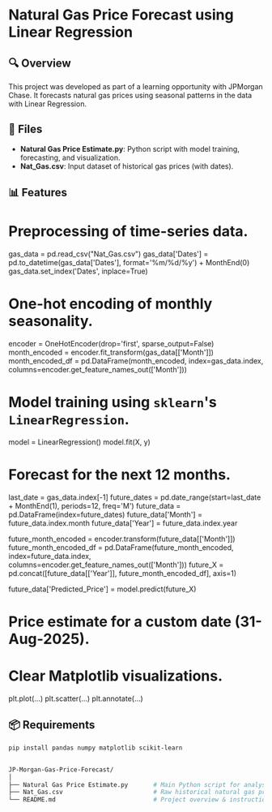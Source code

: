 # Natural Gas Price Forecast using Linear Regression

## 🔍 Overview
This project was developed as part of a learning opportunity with JPMorgan Chase. It forecasts natural gas prices using seasonal patterns in the data with Linear Regression.

## 📁 Files
- **Natural Gas Price Estimate.py**: Python script with model training, forecasting, and visualization.
- **Nat_Gas.csv**: Input dataset of historical gas prices (with dates).

## 📊 Features
# Preprocessing of time-series data.
 
gas_data = pd.read_csv("Nat_Gas.csv")
gas_data['Dates'] = pd.to_datetime(gas_data['Dates'], format='%m/%d/%y') + MonthEnd(0)
gas_data.set_index('Dates', inplace=True)

 
# One-hot encoding of monthly seasonality.

encoder = OneHotEncoder(drop='first', sparse_output=False)
month_encoded = encoder.fit_transform(gas_data[['Month']])
month_encoded_df = pd.DataFrame(month_encoded, index=gas_data.index, columns=encoder.get_feature_names_out(['Month']))

# Model training using `sklearn`'s `LinearRegression`.

model = LinearRegression()
model.fit(X, y)

# Forecast for the next 12 months.

last_date = gas_data.index[-1]
future_dates = pd.date_range(start=last_date + MonthEnd(1), periods=12, freq='M')
future_data = pd.DataFrame(index=future_dates)
future_data['Month'] = future_data.index.month
future_data['Year'] = future_data.index.year

future_month_encoded = encoder.transform(future_data[['Month']])
future_month_encoded_df = pd.DataFrame(future_month_encoded, index=future_data.index, columns=encoder.get_feature_names_out(['Month']))
future_X = pd.concat([future_data[['Year']], future_month_encoded_df], axis=1)

future_data['Predicted_Price'] = model.predict(future_X)

# Price estimate for a custom date (31-Aug-2025).
# Clear Matplotlib visualizations.
plt.plot(...)
plt.scatter(...)
plt.annotate(...)


## 📦 Requirements
```bash
pip install pandas numpy matplotlib scikit-learn


JP-Morgan-Gas-Price-Forecast/
│
├── Natural Gas Price Estimate.py       # Main Python script for analysis & forecasting
├── Nat_Gas.csv                         # Raw historical natural gas prices
└── README.md                           # Project overview & instructions (to be created)
